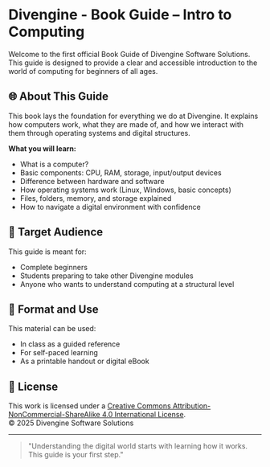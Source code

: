 # Divengine - Book Guide – Intro to Computing

Welcome to the first official Book Guide of Divengine Software Solutions.  
This guide is designed to provide a clear and accessible introduction to the world of computing for beginners of all ages.

## 🌐 About This Guide

This book lays the foundation for everything we do at Divengine. It explains how computers work, what they are made of, and how we interact with them through operating systems and digital structures.

**What you will learn:**

- What is a computer?
- Basic components: CPU, RAM, storage, input/output devices
- Difference between hardware and software
- How operating systems work (Linux, Windows, basic concepts)
- Files, folders, memory, and storage explained
- How to navigate a digital environment with confidence

## 🧭 Target Audience

This guide is meant for:

- Complete beginners
- Students preparing to take other Divengine modules
- Anyone who wants to understand computing at a structural level

## 📘 Format and Use

This material can be used:

- In class as a guided reference
- For self-paced learning
- As a printable handout or digital eBook

## 🔐 License

This work is licensed under a [Creative Commons Attribution-NonCommercial-ShareAlike 4.0 International License](https://creativecommons.org/licenses/by-nc-sa/4.0/).  
© 2025 Divengine Software Solutions

---

> "Understanding the digital world starts with learning how it works. This guide is your first step."
